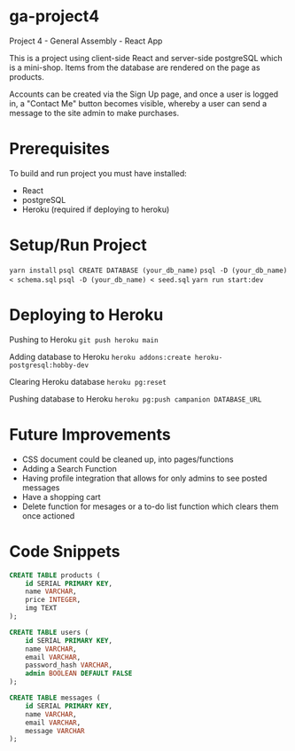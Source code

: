 # ga-project4
Project 4 - General Assembly - React App

This is a project using client-side React and server-side postgreSQL which is a mini-shop. Items from the database are rendered on the page as products.

Accounts can be created via the Sign Up page, and once a user is logged in, a "Contact Me" button becomes visible, whereby a user can send a message to the site admin to make purchases. 

# Prerequisites
To build and run project you must have installed:

* React
* postgreSQL
* Heroku (required if deploying to heroku)

# Setup/Run Project
``` yarn install ```
``` psql CREATE DATABASE (your_db_name) ```
``` psql -D (your_db_name) < schema.sql ```
``` psql -D (your_db_name) < seed.sql ```
``` yarn run start:dev ```

# Deploying to Heroku

Pushing to Heroku
``` git push heroku main ```

Adding database to Heroku
``` heroku addons:create heroku-postgresql:hobby-dev ```

Clearing Heroku database
``` heroku pg:reset ```

Pushing database to Heroku
``` heroku pg:push campanion DATABASE_URL ```


# Future Improvements
* CSS document could be cleaned up, into pages/functions
* Adding a Search Function
* Having profile integration that allows for only admins to see posted messages
* Have a shopping cart 
* Delete function for mesages or a to-do list function which clears them once actioned

# Code Snippets
``` SQL
CREATE TABLE products (
    id SERIAL PRIMARY KEY,
    name VARCHAR,
    price INTEGER,
    img TEXT
);

CREATE TABLE users (
    id SERIAL PRIMARY KEY,
    name VARCHAR,
    email VARCHAR,
    password_hash VARCHAR,
    admin BOOLEAN DEFAULT FALSE
);

CREATE TABLE messages (
    id SERIAL PRIMARY KEY,
    name VARCHAR,
    email VARCHAR,
    message VARCHAR
);
```